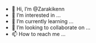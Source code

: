 - 👋 Hi, I’m @Zarakikenn
- 👀 I’m interested in ...
- 🌱 I’m currently learning ...
- 💞️ I’m looking to collaborate on ...
- 📫 How to reach me ...

<!---
Zarakikenn/Zarakikenn is a ✨ special ✨ repository because its `README.md` (this file) appears on your GitHub profile.
You can click the Preview link to take a look at your changes.
--->

